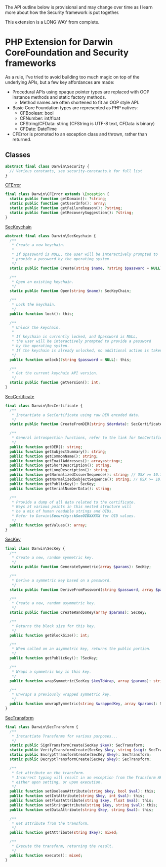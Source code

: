 The API outline below is provisional and may change over time
as I learn more about how the Security framework is put together.

This extension is a LONG WAY from complete.

# PHP Extension for Darwin CoreFoundation and Security frameworks

As a rule, I've tried to avoid building too much magic on top of the underlying APIs,
but a few key affordances are made:

  * Procedural APIs using opaque pointer types are replaced with OOP instance methods and static factory methods.
    * Method names are often shortened to fit an OOP style API.
  * Basic Core Foundation types are represented as PHP natives:
    * CFBoolean: bool
    * CFNumber: int/float
    * CFString/CFData: string (CFString is UTF-8 text, CFData is binary)
    * CFDate: DateTime
  * CFError is promoted to an exception class and thrown, rather than returned.

## Classes

```php
abstract final class Darwin\Security {
  // Various constants, see security-constants.h for full list
}
```

[CFError](https://developer.apple.com/documentation/corefoundation/cferror-ru8)
```php
final class Darwin\CFError extends \Exception {
  static public function getDomain(): ?string;
  static public function getUserInfo(): array;
  static public function getFailureReason(): ?string;
  static public function getRecoverySuggestion(): ?string;
}
```

[SecKeychain](https://developer.apple.com/documentation/security/seckeychain)
```php
abstract final class Darwin\SecKeychain {
  /**
   * Create a new keychain.
   *
   * If $password is NULL, the user will be interactively prompted to
   * provide a password by the operating system.
   */
  static public function Create(string $name, ?string $password = NULL): SecKeychain;

  /**
   * Open an existing keychain.
   */
  static public function Open(string $name): SecKeyChain;

  /**
   * Lock the keychain.
   */
  public function lock(): this;

  /**
   * Unlock the keychain.
   *
   * If keychain is currently locked, and $password is NULL,
   * the user will be interactively prompted to provide a password
   * by the operating systen.
   * If the keychain is already unlocked, no additional action is taken.
   */
  public function unlock(?string $password = NULL): this;

  /**
   * Get the current keychain API version.
   */
  static public function getVersion(): int;
}
```

[SecCertificate](https://developer.apple.com/documentation/security/seccertificate)
```php
final class Darwin\SecCertificate {
  /**
   * Instantiate a SecCertificate using raw DER encoded data.
   */
  static public function CreateFromDER(string $derdata): SecCertificate;

  /**
   * General introspection functions, refer to the link for SecCertificate above for details.
   */
  public function getDER(): string;
  public function getSubjectSummary(): string;
  public function getCommonName(): string;
  public function getEmailAddresses(): array<string>;
  public function getShortDescription(): string;
  public function getLongDescription(): string;
  public function getNormalizedIssuerSequence(): string; // OSX >= 10.12.4
  public function getNormalizedSubjectSequence(): string; // OSX >= 10.12.4
  public function getPublicKey(): SecKey;
  public function getSerialNumberData(): string;

  /**
   * Provide a dump of all data related to the certificate.
   * Keys at various points in this nested structure will
   * be a mix of human readable strings and OIDs.
   * Refer to Darwin\Security::kSecOIDXXXXX for OID values.
   */
  public function getValues(): array;
}
```

[SecKey](https://developer.apple.com/documentation/security/certificate_key_and_trust_services/keys)
```php
final class Darwin\SecKey {
  /**
   * Create a new, random symmetric key.
   */
  static public function GenerateSymmetric(array $params): SecKey;

  /**
   * Derive a symmetric key based on a password.
   */
  static public function DeriveFromPassword(string $password, array $params): SecKey;

  /**
   * Create a new, random asymmetric key.
   */
  static public function CreateRandomKey(array $params): SecKey;

  /**
   * Returns the block size for this key.
   */
  public function getBlockSize(): int;

  /**
   * When called on an asymmetric key, returns the public portion.
   */
  public function getPublicKey(): ?SecKey;

  /**
   * Wraps a symmetric key in this key.
   */
  public function wrapSymmetric(SecKey $keyToWrap, array $params): string;

  /**
   * Unwraps a previously wrapped symmetric key.
   */
  public function unwrapSymmetric(string $wrappedKey, array $params): SecKey;
}
```

[SecTransform](https://developer.apple.com/documentation/security/security_transforms)
```php
final class Darwin\SecTransform {
  /**
   * Instantiate Transforms for various purposes...
   */
  static public SignTransformCreate(SecKey $key): SecTransform;
  static public VerifyTransformCreate(SecKey $key, string $sig): SecTransform;
  static public EncryptTransformCreate(SecKey $key): SecTransform;
  static public DecryptTransformCreate(SecKey $key): SecTransform;

  /**
   * Set attribute on the transform.
   * Incorrect typing will result in an exception from the Transform API
   * either upon setting, or upon execution.
   */
  public function setBooleanAttribute(string $key, bool $val): this;
  public function setIntAttribute(string $key, int $val): this;
  public function setFloatAttribute(string $key, float $val): this;
  public function setStringAttribute(string $key, string $val): this;
  public function setDataAttribute(string $key, string $val): this;

  /**
   * Get attribute from the transform.
   */
  public function getAttribute(string $key): mixed;

  /**
   * Execute the transform, returning the result.
   */
  public function execute(): mixed;
}
```
